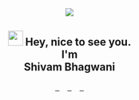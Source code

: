 <div align='center'>
  <img src="https://user-images.githubusercontent.com/43749599/152727123-ea6e7ddd-21a8-4274-80e7-10f1f52a8abe.png">
  <!--<img src="https://capsule-render.vercel.app/api?type=waving&height=200&text=MD%20Ohidur&fontAlign=75&fontAlignY=40&color=gradient" height="200"/>-->
  <h2><img src="https://emojis.slackmojis.com/emojis/images/1531849430/4246/blob-sunglasses.gif?1531849430" width="30"/> Hey, nice to see you.
  <br>I'm <br> Shivam Bhagwani</a></h2>
 </div>

<p align="center">
  <samp>
<a href="https://www.linkedin.com/in/sbhagwani97/">
  <img width="16px" src="https://cdn.jsdelivr.net/npm/simple-icons@v6/icons/linkedin.svg" />
</a>
<a href="https://github.com/sbhagwani97">
  <img width="16px" src="https://cdn.jsdelivr.net/npm/simple-icons@v6/icons/github.svg" />
</a>
<a href="https://instagram.com/sbhagwani97/">
  <img width="16px" src="https://cdn.jsdelivr.net/npm/simple-icons@v6/icons/instagram.svg" />
</a>
<a href="https://www.facebook.com/sbhagwani97/">
  <img width="16px" src="https://cdn.jsdelivr.net/npm/simple-icons@v6/icons/facebook.svg" />
</a>
  </samp>
  <br>
 </p>
 
